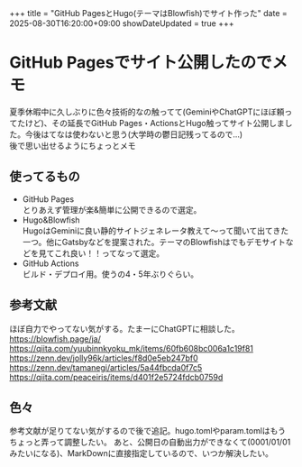 +++
title = "GitHub PagesとHugo(テーマはBlowfish)でサイト作った"
date = 2025-08-30T16:20:00+09:00
showDateUpdated = true
+++

# GitHub Pagesでサイト公開したのでメモ
夏季休暇中に久しぶりに色々技術的なの触ってて(GeminiやChatGPTにほぼ頼ってたけど)、その延長でGitHub Pages・ActionsとHugo触ってサイト公開しました。今後はてなは使わないと思う(大学時の鬱日記残ってるので...)  
後で思い出せるようにちょっとメモ  

## 使ってるもの  
- GitHub Pages  
とりあえず管理が楽&簡単に公開できるので選定。  
- Hugo&Blowfish  
HugoはGeminiに良い静的サイトジェネレータ教えて〜って聞いて出てきた一つ。他にGatsbyなどを提案された。テーマのBlowfishはでもデモサイトなどを見てこれ良い！！ってなって選定。  
- GitHub Actions  
ビルド・デプロイ用。使うの4・5年ぶりぐらい。

## 参考文献
ほぼ自力でやってない気がする。たまーにChatGPTに相談した。
https://blowfish.page/ja/  
https://qiita.com/yuubinnkyoku_mk/items/60fb608bc006a1c19f81  
https://zenn.dev/jolly96k/articles/f8d0e5eb247bf0  
https://zenn.dev/tamanegi/articles/5a44fbcda0f7c5  
https://qiita.com/peaceiris/items/d401f2e5724fdcb0759d

## 色々
参考文献が足りてない気がするので後で追記。hugo.tomlやparam.tomlはもうちょっと弄って調整したい。  あと、公開日の自動出力ができなくて(0001/01/01みたいになる)、MarkDownに直接指定しているので、いつか解決したい。
